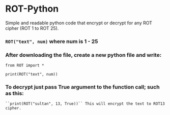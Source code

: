 # ROT-Python
Simple and readable python code that encrypt or decrypt for any ROT cipher (ROT 1 to ROT 25).


### ``ROT("text", num)`` where num is 1 - 25

### After downloading the file, create a new python file and write:
    from ROT import *
     
    print(ROT("text", num))

###  To decrypt just pass True argument to the function call; such as this:
		
    ``print(ROT("sultan", 13, True))`` This will encrypt the text to ROT13 cipher.
